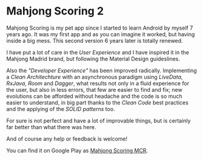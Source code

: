 # Mahjong Scoring 2

Mahjong Scoring is my pet app since I started to learn Android by myself 7 years ago. It was my first app and as you can imagine it worked, but having inside a big mess. This second version 6 years later is totally renewed. 

I have put a lot of care in the _User Experience_ and I have inspired it in the Mahjong Madrid brand, but following the Material Design guideslines.

Also the _"Developer Experience"_ has been improved radically. Implementing a *Clean Architechture* with an asynchronous paradigm using *LiveData*, *RxJava*, *Room* and *Dagger*, what results not only in a fluid experience for the user, but also in less errors, that few are easier to find and fix; new evolutions can be afforded without headache and the code is so much easier to understand, in big part thanks to the *Clean Code* best practices and the applying of the *SOLID patterns* too.

For sure is not perfect and have a lot of improvable things, but is certainly far better than what there was here.

And of course any help or feedback is welcome!

You can find it on Google Play as [Mahjong Scoring MCR](https://play.google.com/store/apps/details?id=com.mahjongscoring.activities).
